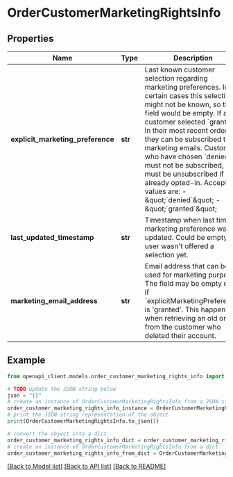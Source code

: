 # OrderCustomerMarketingRightsInfo


## Properties

Name | Type | Description | Notes
------------ | ------------- | ------------- | -------------
**explicit_marketing_preference** | **str** | Last known customer selection regarding marketing preferences. In certain cases this selection might not be known, so this field would be empty. If a customer selected &#x60;granted&#x60; in their most recent order, they can be subscribed to marketing emails. Customers who have chosen &#x60;denied&#x60; must not be subscribed, or must be unsubscribed if already opted-in. Acceptable values are: - \&quot;&#x60;denied&#x60;\&quot; - \&quot;&#x60;granted&#x60;\&quot;  | [optional] 
**last_updated_timestamp** | **str** | Timestamp when last time marketing preference was updated. Could be empty, if user wasn&#39;t offered a selection yet. | [optional] 
**marketing_email_address** | **str** | Email address that can be used for marketing purposes. The field may be empty even if &#x60;explicitMarketingPreference&#x60; is &#39;granted&#39;. This happens when retrieving an old order from the customer who deleted their account. | [optional] 

## Example

```python
from openapi_client.models.order_customer_marketing_rights_info import OrderCustomerMarketingRightsInfo

# TODO update the JSON string below
json = "{}"
# create an instance of OrderCustomerMarketingRightsInfo from a JSON string
order_customer_marketing_rights_info_instance = OrderCustomerMarketingRightsInfo.from_json(json)
# print the JSON string representation of the object
print(OrderCustomerMarketingRightsInfo.to_json())

# convert the object into a dict
order_customer_marketing_rights_info_dict = order_customer_marketing_rights_info_instance.to_dict()
# create an instance of OrderCustomerMarketingRightsInfo from a dict
order_customer_marketing_rights_info_from_dict = OrderCustomerMarketingRightsInfo.from_dict(order_customer_marketing_rights_info_dict)
```
[[Back to Model list]](../README.md#documentation-for-models) [[Back to API list]](../README.md#documentation-for-api-endpoints) [[Back to README]](../README.md)


